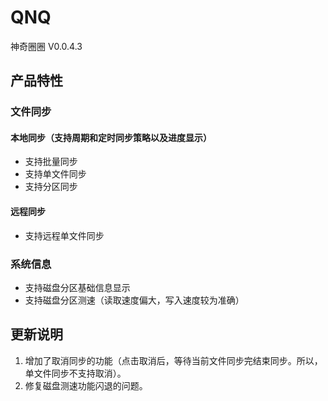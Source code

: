 # QNQ
神奇圈圈 V0.0.4.3

## 产品特性
### 文件同步
#### 本地同步（支持周期和定时同步策略以及进度显示）
- 支持批量同步
- 支持单文件同步
- 支持分区同步
#### 远程同步
- 支持远程单文件同步
### 系统信息
- 支持磁盘分区基础信息显示
- 支持磁盘分区测速（读取速度偏大，写入速度较为准确）

## 更新说明
1. 增加了取消同步的功能（点击取消后，等待当前文件同步完结束同步。所以，单文件同步不支持取消）。
2. 修复磁盘测速功能闪退的问题。

